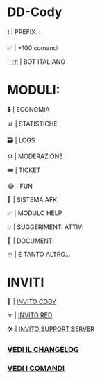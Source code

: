# DD-Cody
:exclamation: | PREFIX: !

:white_check_mark: | +100 comandi

🇮🇹 | BOT ITALIANO

# MODULI:

:heavy_dollar_sign: | ECONOMIA

:bar_chart: | STATISTICHE

🗃️ | LOGS

:gear: | MODERAZIONE

:tickets: | TICKET

:joy: | FUN

:night_with_stars: | SISTEMA AFK

:white_check_mark: | MODULO HELP

:bulb: | SUGGERIMENTI ATTIVI

📄 | DOCUMENTI

:infinity: | E TANTO ALTRO...


# INVITI

🔰 | [INVITO CODY](https://discordapp.com/oauth2/authorize?client_id=705720271364947998&scope=bot&permissions=2146958847) 

⚜️ | [INVITO RED](https://discord.gg/s7ccsuT)

🛠️ | [INVITO SUPPORT SERVER](https://discord.gg/K2q8PFg) 

### [VEDI IL CHANGELOG](https://github.com/IsD4n73/DD-Cody/blob/master/Changelog.md) 
### [VEDI I COMANDI](https://github.com/IsD4n73/DD-Cody/blob/Cody-comandi/Comadi.md) 
